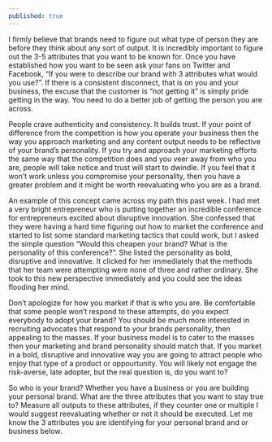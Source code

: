 ```yaml
---
published: true
---
```

I firmly believe that brands need to figure out what type of person they are before they think about any sort of output. It is incredibly important to figure out the 3-5 attributes that you want to be known for. Once you have established how you want to be seen ask your fans on Twitter and Facebook, “If you were to describe our brand with 3 attributes what would you use?”. If there is a consistent disconnect, that is on you and your business, the excuse that the customer is “not getting it” is simply pride getting in the way. You need to do a better job of getting the person you are across.

People crave authenticity and consistency. It builds trust. If your point of difference from the competition is how you operate your business then the way you approach marketing and any content output needs to be reflective of your brand’s personality. If you try and approach your marketing efforts the same way that the competition does and you veer away from who you are, people will take notice and trust will start to dwindle. If you feel that it won’t work unless you compromise your personality, then you have a greater problem and it might be worth reevaluating who you are as a brand.

An example of this concept came across my path this past week. I had met a very bright entrepreneur who is putting together an incredible conference for entrepreneurs excited about disruptive innovation. She confessed that they were having a hard time figuring out how to market the conference and started to list some standard marketing tactics that could work, but I asked the simple question “Would this cheapen your brand? What is the personality of this conference?”. She listed the personality as bold, disruptive and innovative. It clicked for her immediately that the methods that her team were attempting were none of three and rather ordinary. She took to this new perspective immediately and you could see the ideas flooding her mind.

Don’t apologize for how you market if that is who you are. Be comfortable that some people won’t respond to these attempts, do you expect everybody to adopt your brand? You should be much more interested in recruiting advocates that respond to your brands personality, then appealing to the masses. If your business model is to cater to the masses then your marketing and brand personality should match that. If you market in a bold, disruptive and innovative way you are going to attract people who enjoy that type of a product or oppourtunity. You will likely not engage the risk-averse, late adopter, but the real question is, do you want to?

So who is your brand? Whether you have a business or you are building your personal brand. What are the three attributes that you want to stay true to? Measure all outputs to these attributes, if they counter one or multiple I would suggest reevaluating whether or not it should be executed. Let me know the 3 attributes you are identifying for your personal brand and or business below.
